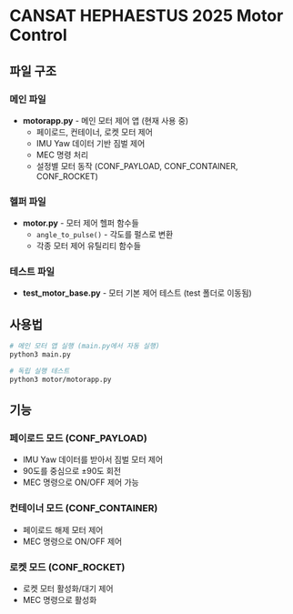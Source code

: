 # CANSAT HEPHAESTUS 2025 Motor Control

## 파일 구조

### 메인 파일
- **motorapp.py** - 메인 모터 제어 앱 (현재 사용 중)
  - 페이로드, 컨테이너, 로켓 모터 제어
  - IMU Yaw 데이터 기반 짐벌 제어
  - MEC 명령 처리
  - 설정별 모터 동작 (CONF_PAYLOAD, CONF_CONTAINER, CONF_ROCKET)

### 헬퍼 파일
- **motor.py** - 모터 제어 헬퍼 함수들
  - `angle_to_pulse()` - 각도를 펄스로 변환
  - 각종 모터 제어 유틸리티 함수들

### 테스트 파일
- **test_motor_base.py** - 모터 기본 제어 테스트 (test 폴더로 이동됨)

## 사용법

```bash
# 메인 모터 앱 실행 (main.py에서 자동 실행)
python3 main.py

# 독립 실행 테스트
python3 motor/motorapp.py
```

## 기능

### 페이로드 모드 (CONF_PAYLOAD)
- IMU Yaw 데이터를 받아서 짐벌 모터 제어
- 90도를 중심으로 ±90도 회전
- MEC 명령으로 ON/OFF 제어 가능

### 컨테이너 모드 (CONF_CONTAINER)
- 페이로드 해제 모터 제어
- MEC 명령으로 ON/OFF 제어

### 로켓 모드 (CONF_ROCKET)
- 로켓 모터 활성화/대기 제어
- MEC 명령으로 활성화